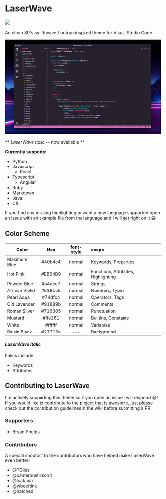 # LaserWave

<a href="https://www.patreon.com/danggoodcode"><img src="https://img.shields.io/badge/Patreon-Support%20my%20work-orange?style=for-the-badge&logo=patreon"/></a>

An clean 80's synthwave / outrun inspired theme for Visual Studio Code.

![screenshot](screenshot.png)

** *LaserWave Italic* -- now avaliable **

**Currently supports:**
- Python
- Javascript
    - React
- Typescript
    - Angular
- Ruby
- Markdown
- Java
- C#

If you find any missing highlighting or want a new language supported open an issue with an example file from the language and I will get right on it 😀

## Color Scheme

| Color   | Hex         | font-style  | scope |
| ------- |:-----------:|:-----------:|:-----|
| Maximum Blue | #40b4c4 | normal | Keywords, Properties |
| Hot Pink | #EB64B9 | normal | Functions, Attributes, Highlighting |
| Powder Blue | #b4dce7 | normal | Strings |
| African Violet | #b381c5 | normal | Numbers, Types |
| Pearl Aqua | #74dfc4 | normal | Operators, Tags |
| Old Lavender | #91889b | normal | Comments |
| Roman Silver | #716385 | normal | Punctuation |
| Mustard | #ffe261 | normal | Builtins, Constants |
| White | #ffffff | normal | Variables |
| Raisin Black | #27212e | --- | Background |

#### *LaserWave Italic*

Italics include:
  - Keywords
  - Attributes

## Contributing to LaserWave

I'm actively supporting this theme so if you open an issue I will respond 😁! If you would like to contribute to the project that is awesome, just please check out the contribution guidelines in the wiki before submitting a PR.

### Supporters

- Bryan Phelps

### Contributors

A special shoutout to the contributors who have helped make LaserWave even better!

- @TGiles
- @cameronstinson4
- @lcatania
- @wbeeftink
- @hatched
